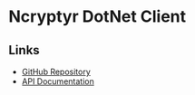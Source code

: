 # Ncryptyr DotNet Client

## Links
 - [GitHub Repository](https://github.com/nr1etech/ncryptyr-client-dotnet)
 - [API Documentation](https://api.ncryptyr.com/docs/)
